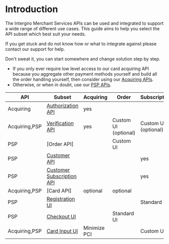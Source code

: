 # Introduction
The Intergiro Merchant Services APIs can be used and integrated to support a wide range of different use cases. This guide aims to help you select the API subset which best suit your needs.

If you get stuck and do not know how or what to integrate against please contact our support for help.

Don't sweat it, you can start somewhere and change solution step by step.

- If you only ever require low level access to our card acquiring API because you aggregate other payment methods yourself and build all the order handling yourself, then consider using our [Acquiring APIs](../../integrate/acquiring/api).
- Otherwise, or when in doubt, use our [PSP APIs](./psp/api).


| API           | Subset                                                           | Acquiring    | Order                | Subscription         |
|---------------|------------------------------------------------------------------|--------------|----------------------|----------------------|
| Acquiring     | [Authorization API](../../integrate/acquiring/api#authorization) | yes          |                      |                      |
| Acquiring,PSP | [Verification API](../../integrate/acquiring/api#verification)   | yes          | Custom UI (optional) | Custom UI (optional) |
| PSP           | [Order API]                                                      |              | Custom UI            |                      |
| PSP           | [Customer API](../customer/introduction)                         |              |                      | yes                  |
| PSP           | [Customer Subscription API](../customer/introduction)            |              |                      | yes                  |
| Acquiring,PSP | [Card API]                                                       | optional     | optional             |                      |
| PSP           | [Registration UI](../customer/registration-ui)                   |              |                      | Standard UI          |
| PSP           | [Checkout UI](../checkout/embed)                                 |              | Standard UI          |                      |
| Acquiring,PSP | [Card Input UI](../card-input/embed)                             | Minimize PCI |                      | Custom UI            |




<!-- ### Recurring payments
To be able to create subsequent payments without the need to enter card details each time, recurring payments can be used.

- [Recurring](../../integrate/acquiring/reference.html#recurring) payments by using [Authorization Creatable](../../integrate/acquiring/reference.html#authorization) through the [Authorization API](../../integrate/acquiring/api#authorization). 

### Authorization
The [Authorization API](../../integrate/acquiring/api#authorization) can be used to authorize payment transactions with or without you handling sensitive card information.

### Authorization with handling of sensitive card information
Use the [Authorization API](../../integrate/acquiring/api#authorization) with a [Card Creatable](../../integrate/acquiring/reference#card).
### Authorization without handling sensetive card information
A signed JWT can be obtained through the use of the [Card Input](...) which is then placed on the [Authorization Creatable](../../integrate/acquiring/reference#authorization).
        </p>
      </div>
      <div class="merchant hideable">
         <p>
### Customer
This section describes how the users of your services can be registered with contact information and credit/debit cards for future payments. It is possible to integrate directly towards our Customer API or by using the enbedable compenents for an easy UI solution.
        </p>
    <form>
      <div class="choice">
        <input type="radio" id="customerUi" value="customerUi" onclick="apiSelector(customerUi, [customerApi, 'customerChoice'])" name="secondChoice">
        <label for="customerUi">UI Solution</label>
        <input type="radio" id="customerApi" value="customerApi" onclick="apiSelector(customerApi, [customerUi, 'customerChoice'])" name="secondChoice">
        <label for="customerApi">API Solution</label>
      </div>  
    </form>
    <div class="customerChoice">
        <p>
            Please choose a integration method if you want to use Customer.
        </p>
    </div>
    <div class="hideable customerUi">
    <p>
#### Use one of the following integrations to register [customers](../reference/customer).
- For a UI based integration follow the steps described in [Customer Registration](./customer-registration).
- To integrate directly towards our API use [Creating a Customer](./create-customer).

#### There are several ways to change the information of a registered [customer](../reference/customer).



### Card input
### Payment method 
### Customer
#### Listing Customers
To get an array of all registered customers use [List Customers](./list-customers).
### Customer Order
To create an order for a registered [customer](../reference/customer), integration according to [Creating a Customer Order](./create-customer-order) is needed.
### Customer Subscriptions
[Customer Subscriptions](./customer-subscriptions) is used to create scheduled payments for your registered customers.
### Customer Page
The [Customer Page](../customer-page) is a personal page that is provided to all your customers, to make it easy to update payment and contact information, and to provide easy access to all orders associated to the customer.
        </p>
    <div class="customerApi">
    </div>
    </div>
      <p>
### Order
The creation of payments for ordered items are done by 
- the use of embeddable [Checkout](./checkout) component.
- by using the [Order](./order) API directly.
- [Customer orders](#customer-order) can be created for registered [Customers](#customer)
#### Order Operations
Interactions with existing orders can be done through [Change Order](./order#change-order), such as capturing, refunding or cancelling an order.
### Non-purchase Order
A [non-purchase order](./topup) is an [Order](./order) without an associated purchase.
      </p>
    </div>
  </div>
</body>
Don't sweat it, you can start somewhere and change solution step by step.

- If you only ever require low level access to our card acquiring API because you aggregate other payment methods yourself and build all the order handling yourself, then consider using our Acquiring APIs.
- Otherwise, or when in doubt, use our PSP APIs. -->
